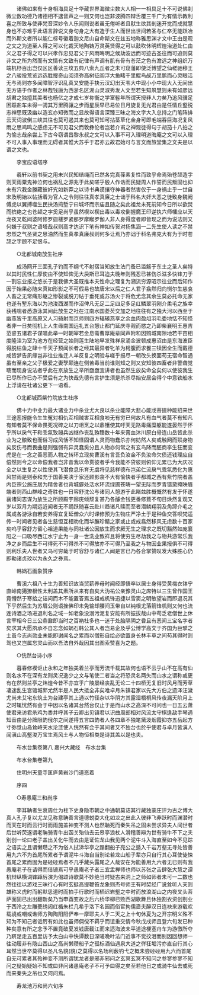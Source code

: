 <!-- { "loadSidebar": true } -->
　　诸佛如来有十身相海具足十华藏世界海微尘数大人相一一相具足十不可说佛刹微尘数功德乃诸德相不逮音声之一则又何也岂非波腾四辩舌覆三千广为有情示教利喜之所致与使非梵音深妙令人乐闻则说者虽无倦听者且猒生欲其剖迷开觉而成就慧身也不亦难乎此语言辞说文身句身之大有造于生人而世出世间若圣与仁卒无能跃冶而外斯文者所以能仁标号徽着迦文尼山自命斯文在兹五地称雅思渊才文中王由是观之文之为道至人得之可以化裁天地陶铸万灵英贤得之可以鼓吹休明辉煌治道处仁由义之君子得之可以兴孝作忠见君父于风雨晦明之候劫波远而可迹古圣往而可追则莫非文之所为然而有文情有文致有纪律有声调有肌有骨有苍茫之色有澹远之神组织万端机杼百出岂仅区区善读三坟五典八索九丘者之未可窥藩即使泛博望之仙槎驰穆王之八骏投荒览远选胜搜奇山阅须弥高树征阎浮大鱼睹千里鲲鸟觇万里鹏而心灵眼活无与焉则亦多闻障智浮识乱真又安能手抉云汉幻出天韦大中现小小中现大入无间出无方语于作者之林哉钱唐为西浙名区湖山灵淑秀发人文至若生知夙慧则未有如彦远胡君之独擅其美者也杨亿之才成七岁祢衡之学富髫年所谓天授非人力矣乃追风骥足困踬盐车未得一骋其万里腾骧之步而星辰早已易位日月旋复无光君由是任情丘壑锐志禅思既汲幽以造玄亦知微而之显故得语言深臻三昧之海文字大入总持之门笔阵排云天词波倒三峡其往也莫可遏其来也莫可知可拈茎草化金身可即毛端吞巨海况复风雨之思鸡鸣之感虑无不可见君父而敦彝伦者岂若介甫之禅观徒得句于胡笳十八拍之为愉志哉余尝上下古今窃谓昌黎永叔之文可以入事不可入理明道晦庵之文可以入理不可入事入事理而无碍者其惟大苏乎于君亦云故君始可与言文而旅堂集之文夫是以谓之文也。

　　李宝应语塔序

　　羲轩以前书契之用未兴民知结绳而已然各完真葆素复性而致乎命焉殆苍颉造字则天雨粟鬼神泣何也祸乱之源兆于此矣嗟乎殷人作诰而民疑周人作誓而民叛固也抑未有穴我金縢藏彼奸宄如新莽之以诗书典谟攘夺神器者然害仅于一身祸止乎一世自宋及明始以帖括着为官人之令则往往真孝真廉之士诎于科名大奸大恶之徒致身魏阙傅虎以翼搏噬生民抉汤捣堑宁曰城坏而宗庙且随之矣此祖龙未死前知今日所以欲焚而摈绝之也苍颉之字奚足尚乎虽然楔以楔出毒以毒攻倒握魔王印逆执六师幡应以天龙夜叉乾闼婆阿修罗迦楼罗紧那罗摩睺罗伽人非人身得度者即皆现之而为说法则又何嫌于叔则之语塔哉叔则高才达识下笔有神如传贺对扬焦涵一二先生使人读之不禁忠烈之气圣贤之思油然而生真孝真廉叔则何多让焉乃亦诎于科名弗克大有为于时苍颉之字顾不足恨与。

　　○北都城南放生社序

　　成汤网开三面孔子钓而不纲弋不射宿当知放生法门蚤已滥觞于东土之圣人矣特以其时民性仁厚使由不使知俾无大戾斯已耳迨夫晚年则残忍已甚伤杀滋多快锋刀于一割忘业报之悠长于是我佛大圣既推本夫性命之理复为溯流穷源昭示往业而后知作因于始果必随来真如形影之不可假易也故唐宋以后之仁人君子翕然归向恻尔生慈哀人畜之无常痛形躯之惨裂或脱刀砧于垂死或苏汤火于将危尤念其余生莫必托命无家也遂有堑东海以为池浚西湖而作沼俾凡无足二足四足多足红鳞翠羽刚介柔毛之族幸获残喘者悉游泳其间此放生之社在江南水国菱芡交加之地往往有之独大河以西至于幽燕皆千里高原又人习骑射而京师则四方辐辏燕享之余血肉盈俎羽毛委地恬不知怪者非一日矣彻机上人生缘南国远礼五台憩止都门延庆寺觌而愍之乃即柴襄明王惠吉范睿五诸君子谋唱此举一时朝宰若金息斋曹厚庵辈同声附和因购城南隙地若干亩相度隆洼为室为池方在经营之始则莲生陆地早发殊祥泉涌金波顿成惠沼由是东海波臣得脱枯鱼之肆十千天子预闻长者之经其最异者牝羊为枵腹而求餐三犊因全生而戴德咸皆梦告夙缘岂非往业推迁人羊反复之明验与嗟乎报尽一朝改头换面苟无宿命智通虽有至亲之父子极爱之妻孥颠连在侧苦毒当前谁则知之则又安知彼四畜者非警聋觉聩而现身说法者乎此在京放生之举所亟亟宜讲者也虽然生放矣命全矣何以使彼我生已尽所作已办不受后有之为快哉先德有言护生须是杀杀尽始安居会得个中意铁船水上浮请在社诸公更下一语看。

　　○北都城西紫竹院放生社序

　　佛十力中业力最大诸业力中杀业尤大良以杀业能障大悲心能戕菩提种能招来世三途恶报能令生生冤对相仇互相贼害互相食啖无有穷已何故凡有血气者莫不有知凡有知者莫不保命畏死况碎之以刀俎烹之以鼎镬使其吁天无路毒痛糜躯能遂晏然于怀乎所以戾气干和乖氛致祲兵凶继作丧乱臶臻数十年来膏血沐川原白骨连山岳皆此杀业为之酿致也而俗习成风恬不知怪固谓人灵而物蠢杀亦何妨然人矣或触网而殒身物矣反伤弓而畏曲是则强弱有异灵蠢奚分且人物亦何常之有玄鸟降而胚商李生狂而变虎是在一念之善恶而人物之转环立现矣曹溪有言吾负汝金不负汝命欠债还钱理应自偿然则今之以命偿我者岂非昔我以命贳彼者乎今我能不贷彼则俯仰无累已为大庆况全之以生复之以性使其飞潜食息乐育无虞将见慈祥德布岂弟仁流戾气乖氛悉化为惠风甘雨是则泰和充于国善美浃于家还顾影衾不大有愉快者乎都城之西有紫竹院者盖内臣宗公施庄居为精舍者也背城僻处活水环流绿圃苍畴一望无际而罗青错黛掩映眉端者则西山群峰之奇胜也一日容舒沈公与诸同人憩游于此睹兹胜概慨然有发于怀遂襄诸同志谋为放生之所顾殿宇廊庑倾颓复甚乃各醵金钱更番修葺不旬日焕然复观又岁以双月为期远近闻者无不踊跃随喜云赴川趋诸凡赎而至者潜鳞翔羽及角蹄介毛之属咸各游泳自若安养得宜复延僧众六时课修预为生物庄严净土于是钟鱼交答呗梵遥传一时闻者见者各生慈怛互相劝化而华膴珍鲭之家或止或戒翕然移风无虑数十百家矣呜乎容舒方留心祖道果能与同社诸公因放生而求厥无生之理求之既切豁然如庞襄阳之一口吸尽西江水宁止为一身一世洗业致祥且将使穷生尽劫我之与物共游常乐我净之乡而后生不可得死不可得杀不可得放亦不可得乃至我之与物因业果报俱不可得则利乐夫人世者又乌可穷哉于时容舒与诸仁人闻是言已乃各合掌赞叹发大殊胜心仍即勒诸贞玟以为永久之券焉。

　　韩娲石画象赞序

　　曹溪六祖八十生为善知识故当贸薪养母时闻经即悟卒以居士身得受黄梅衣钵宁直岭南獦獠根性太利盖其素所从来有自矣大沩祐公亲豫灵山之席特以三生曾作国王竟懵然于寒拾之诘问而木不能置答焉五祖戒机锋迅捷以雪窦之明敏望岩而即退况其下乎然后生为苏眉公则语挫佛印未免输却腰间玉带自以钝根尤落箭锋机则又何也流连诗酒之场进退利名之域一如老象没溺污泥复安能有所振拔哉山中苟乏老僧世上休言宰相今日三公鼎鼐即当时之百衲杜多也一迷于处胎隔阴之昏且有恶闻三宝名字者矣求其大愿夙承不自忘念如娲石韩公其人者岂易企及乎公博学高文于齐国为巨擘之士虽今志尚勋业未能即谢闻名之累而以僧形自绘必欲置身长林丰草之间苟其得时则驾也又岂属忘灵山而以吾法自外哉因其出图索赞喜为之题。

　　○恍然台诗小序

　　暮春修褉讵止永和之年独美着兰亭而芳流千载其故何也语不云乎山不在高有仙则名水不在深有龙则灵况逸少之文与笔使二者当之将恐灵名两失而山水之谓称或更有在然则兰亭之炜煌今昔不亦宜乎广陵屡经丧乱无论二十四桥无复旧时风月而芳草凄迷乱生宫馆城郭尤然半是人民大抵全非矣唯卓月朱镇君家以先大方伯之遗泽汪濊尤尚未艾宅东筑土为台建亭其上通以竹径杂以华阴方其露湿梧桐风传夜漏天阶月上之时辄恍然有会于中因以名诸其台然台仅止于是而山水之高深不可问也一日五云萧使君来访君杀鸡为黍并呼其子云卿出见镇君以识曲周郎相对风流太守棋逢敌手琴遇知音由是分牌限韵俄尔之间遂得五言四韵者人各四章不独笔黛泼烟霞抑亦五岳起方寸弥觉山岛耸峙天水沦涟使人恍然有会于其间者又不独台也於乎使君与卓月皆滇人闻滇山高壑浚万宝生焉风土与人物恒相类是诗其盖以是也夫。

　　布水台集卷第八
嘉兴大藏经　布水台集


　　布水台集卷第九

　　住明州天童寺匡庐黄岩沙门道忞着

　　序四

　　○寿愚庵三和尚序

　　李耳聃者生衰周仕为柱下史身隐市朝之中通朝莫诘其行藏独蒙庄评为古之博大真人孔子复以尤龙见称意聃善言道德蜕委大化如龙之出此入彼非飞非跃时而渊潜时而天在时而云行时而雨施盖神变不测人也然聃死而秦失吊之固未尝求异夫人间世者后世听荧遂谓老聃骑青牛出函关殆仙去云皋亭浪杖人滑稽善辩为世有骑牛不下之夫别创一论曰老子盖出关化牛而去由是证佐龙山我见两个泥牛斗入海直至如今不见踪之语实之且谓懒瓒之不为俗人拭涕华亭之蹋翻船子亮公之遁入千岩万壑无寻处皆善用九六不为首尾所累者予谓泥牛斗海自当别论若龙山船子辈亦只自行其心耳使徒悚首尾之累而固为是硁硁焉者不几乎藏头露尾之人哉安在为能善用九六者无已则有我愚庵老子在请得而借镜焉可乎愚庵老子者三宜盂禅师也师以苏张之舌肆张大慧之谭机辩纵横词锋踔厉演为偈颂诗歌莫不妙绝当时疑古来洞上之师如师者未可一二数也然往往以游戏三昧行心有时玄挺高提鞭笞龙象则杰号师王有时契经广说耸听人天则雄称义虎时而躬默思道时而拍手行歌时而栖迟岩壑之中时而放浪湖山之内夜叉头菩萨面固已出出翻新矣乃当申酉变故之后六桥华柳已败西湖歌舞且休独割衣资创别业于西泠之左雕甍绣闼红楯朱栏几希乎洛下名园而俗宦拘儒啬夫醉汉日连袂来游载欢载譊或嘲或谯师方陶陶阳阳俨奉一摩耶夫人于二天之上十旬休夏为之开宗明义殊不知为不知己者诟厉有如此也虽师倜傥不羁乎而谊重交情今秋戊戌师且登六旬发已种种矣意有所之念予不置竟破夏发钱唐截江而来适海波未平道途梗塞舟车为游徼所夺乃趼足走五百里访予太白山中快谭数日深嗟晚叶法门近事不觉抆泪而别因回想师一往动履非有隐山西山之高尚懒瓒船子之孤标酒仙遇泉大道之徉狂垢污亦直自行其心耳然当世卒莫得以圣凡名貌(貌)之莫得以名场利薮钓弋之概未尝硁硁用九六而首尾自无可累者其殆神变不测所谓犹龙者是邪非邪问之玄冥玄冥不知问之参寥参寥不知问之疑始疑始不知或曰非问诸愚庵老子不可予曰得之矣至若他日之或骑牛仙去或死而来秦失之吊也又何问焉。

　　寿龙池万和尚六旬序

